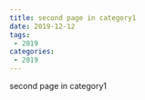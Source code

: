 ```yaml
---
title: second page in category1
date: 2019-12-12
tags:
 - 2019
categories:
 - 2019
---
```


second page in category1
